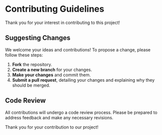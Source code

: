 # Contributing Guidelines

Thank you for your interest in contributing to this project!

## Suggesting Changes

We welcome your ideas and contributions! To propose a change, please follow these steps:

1. **Fork** the repository.
2. **Create a new branch** for your changes.
3. **Make your changes** and commit them.
4. **Submit a pull request**, detailing your changes and explaining why they should be merged.

## Code Review

All contributions will undergo a code review process. Please be prepared to address feedback and make any necessary revisions.

Thank you for your contribution to our project!

